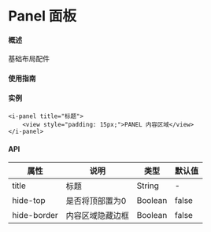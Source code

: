 # Panel 面板
#### 概述
基础布局配件
#### 使用指南
#### 实例
```
<i-panel title="标题">
    <view style="padding: 15px;">PANEL 内容区域</view>
</i-panel>

```
#### API

| 属性        | 说明             | 类型    | 默认值 |
|-------------|----------------|---------|--------|
| title       | 标题             | String  | -      |
| hide-top    | 是否将顶部置为0  | Boolean | false  |
| hide-border | 内容区域隐藏边框 | Boolean | false  |